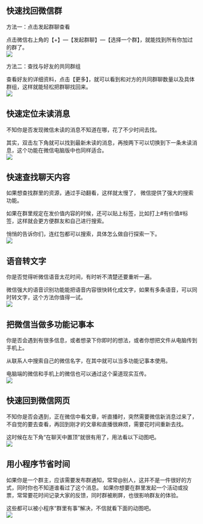 ## 快速找回微信群
方法一：点击发起群聊查看

点击微信右上角的【+】—【发起群聊】—【选择一个群】，就能找到所有你加过的群了。  
![](/images/software/微信使用技巧/1.jpg)

方法二：查找与好友的共同群组

查看好友的详细资料，点击【更多】，就可以看到和对方的共同群聊数量以及具体群组，这样就能轻松把群聊找回来。  
![](/images/software/微信使用技巧/2.jpg)
## 快速定位未读消息
不知你是否发现微信未读的消息不知道在哪，花了不少时间去找。

其实，双击左下角就可以找到最新未读的消息，再按两下可以切换到下一条未读消息，这个功能在微信电脑版中也同样适合。  
![](/images/software/微信使用技巧/快速定位未读消息.gif)
## 快速查找聊天内容
如果想查找群里的资源，通过手动翻看，这样就太慢了， 微信提供了强大的搜索功能。

如果在群里规定在发价值内容的时候，还可以贴上标签，比如打上#有价值#标签，这样就会更方便群友和自己进行搜索。

悄悄的告诉你们，连红包都可以搜索，具体怎么做自行探索一下。  
![](/images/software/微信使用技巧/快速查找聊天内容.gif)
## 语音转文字
你是否觉得听微信语音太花时间，有时听不清楚还要重听一遍。

微信强大的语音识别功能能把语音内容很快转化成文字，如果有多条语音，可以同时转文字，这个方法你值得一试。  
![](/images/software/微信使用技巧/语音转文字.gif)
## 把微信当做多功能记事本
你是否会遇到有很多信息，或者想录下你即时的想法，或者你想把文件从电脑传到手机上。

从联系人中搜索自己的微信名字，在其中就可以当多功能记事本使用。

电脑端的微信和手机上的微信也可以通过这个渠道现实互传。  
![](/images/software/微信使用技巧/把微信当做多功能记事本.gif)
## 快速回到微信网页

不知你是否会遇到，正在微信中看文章，听直播时，突然需要微信新消息过来了，不自觉的要去查看，再回到刚才的文章和直播很麻烦，需要花时间重新去找。

这时候在左下角“在聊天中置顶”就很有用了，用法看以下动图吧。  
![](/images/software/微信使用技巧/快速回到微信网页.gif)
## 用小程序节省时间

如果你是一个群主，应该需要发布群通知，常常@别人，这并不是一件很好的方式，同时你也不知道谁看过了这个消息。
如果你想要在群里发起一个活动或投票，常常要花时间记录大家的反馈，同时群被刷屏，也很影响群友的体验。

这些都可以被小程序“群里有事”解决，不信就看下面的动图吧。  
![](/images/software/微信使用技巧/群里有事.gif)
